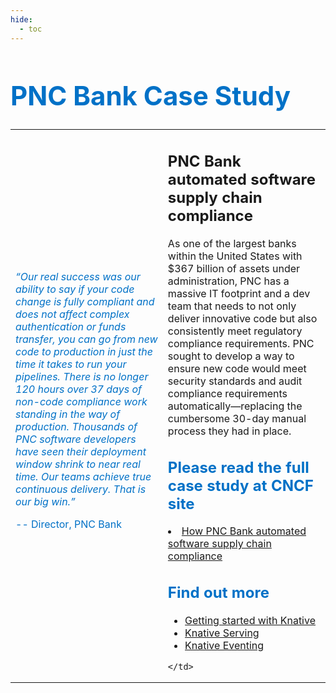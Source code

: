 ```yaml
---
hide:
  - toc
---
```

<h1 style="color:#0071c7;font-size: 3em;">PNC Bank Case Study</h1>
<table style="border: 0;">
<tr style="background-color: var(--md-default-bg-color);">
<td style="border: 0;">
<div style="min-width: 20mm;">
      <img src="../../../images/case-studies/pnc_bank.png" alt="" draggable="false" />
</div>
<div>
<em style="color:#0071c7;font-size: 1em;">“Our real success was our ability to say if your code change is fully compliant and does not affect complex authentication or funds transfer, you can go from new code to production in just the time it takes to run your pipelines. There is no longer 120 hours over 37 days of non-code compliance work standing in the way of production. Thousands of PNC software developers have seen their deployment window shrink to near real time. Our teams achieve true continuous delivery. That is our big win.”
</em>
</div>
<div>
<p style="color:#0071c7;font-size: 1em;">-- Director, PNC Bank</p>
</div>

</td>

<td style="border: 0;">
<h2 style="font-weight: bold;">PNC Bank automated software supply chain compliance</h2>

As one of the largest banks within the United States with $367 billion of assets under administration, PNC has a massive IT footprint and a dev team that needs to not only deliver innovative code but also consistently meet regulatory compliance requirements. PNC sought to develop a way to ensure new code would meet security standards and audit compliance requirements automatically—replacing the cumbersome 30-day manual process they had in place.

<h2 style="color:#0071c7;">Please read the full case study at CNCF site</h2>
<li><a href="https://www.cncf.io/case-studies/pnc-bank/">How PNC Bank automated software supply chain compliance</a></li>

<h2 style="color:#0071c7;">Find out more</h2>

<ul>
<li><a href="../../../getting-started/">Getting started with Knative</a></li>
<li><a href="../../../serving/">Knative Serving</a></li>
<li><a href="../../../eventing/">Knative Eventing</a></li>
</ul>

    </td>
  </tr>
</table>
